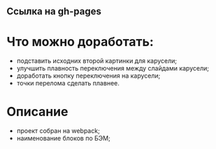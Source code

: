 ## Ссылка на gh-pages


# Что можно доработать: 
- подставить исходних второй картинки для карусели;
- улучшить плавность переключения между слайдами карусели;
- доработать кнопку переключения на карусели;
- точки перелома сделать плавнее.

# Описание
- проект собран на webpack;
- наименование блоков по БЭМ;